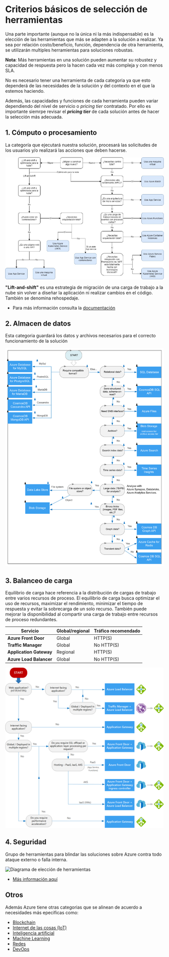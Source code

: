 # Criterios básicos de selección de herramientas

Una parte importante (aunque no la única ni la más indispensable) es la elección de las herramientas que más se adapten a la solución a realizar. Ya sea por relación costo/beneficio, función, dependencia de otra herramienta, se utilizarán multiples herramientas para soluciones robustas.

**Nota**: Más herramientas en una solución pueden aumentar su robustez y capacidad de respuesta pero la hacen cada vez más compleja y con menos SLA.

No es necesario tener una herramienta de cada categoria ya que esto dependerá de las necesidades de la solución y del contexto en el que la estemos haciendo.

Además, las capacidades y funciones de cada herramienta pueden variar dependiendo del nivel de servicio o *pricing tier* contratado. Por ello es importante siemrpe revisar el ***pricing tier*** de cada solución antes de hacer la selección más adecuada.



## 1. Cómputo o procesamiento

La categoría que ejecutará nuestra solución, procesará las solicitudes de los usuarios y/o realizará las acciones que deben hacerse.

![Diagrama de compute](/res/images/diagrama-select-compute.jpg)

**"Lift-and-shift"** es una estrategia de migración de una carga de trabajo a la nube sin volver a diseñar la aplicación ni realizar cambios en el código. También se denomina rehospedaje.

- Para más información consulta la [documentación](https://docs.microsoft.com/es-mx/azure/architecture/guide/technology-choices/compute-decision-tree)

## 2. Almacen de datos

Esta categoria guardará los datos y archivos necesarios para el correcto funcionamiento de la solución

![Desición data](/res/images/data-store-decision-tree.png)

## 3. Balanceo de carga

Equilibrio de carga hace referencia a la distribución de cargas de trabajo entre varios recursos de proceso. El equilibrio de carga busca optimizar el uso de recursos, maximizar el rendimiento, minimizar el tiempo de respuesta y evitar la sobrecarga de un solo recurso. También puede mejorar la disponibilidad al compartir una carga de trabajo entre recursos de proceso redundantes.

Servicio |	Global/regional	| Tráfico recomendado
--------- | ----------- | ----------------------------
**Azure Front Door** |	Global |	HTTP(S)
**Traffic Manager** |	Global |	No HTTP(S)
**Application Gateway**|	Regional |	HTTP(S)
**Azure Load Balancer** |	Global |	No HTTP(S)

![Balanceo de carga](/res/images/load-balancing-decision-tree.png)

## 4. Seguridad

Grupo de herramientas para blindar las soluciones sobre Azure contra todo ataque externo o falla interna.

![Diagrama de elección de herramientas](/res/images/diagrama_seguridad.jpg)

- [Más información aquí](/res/comparativa_azureAD.md)

## Otros

Además Azure tiene otras categorias que se alinean de acuerdo a necesidades más epecificas como:

- [Blockchain](https://docs.microsoft.com/es-es/azure/blockchain/)
- [Internet de las cosas (IoT)](https://docs.microsoft.com/es-es/azure/iot-fundamentals/)
- [Inteligencia artificial](https://docs.microsoft.com/es-es/azure/cognitive-services/)
- [Machine Learning](https://docs.microsoft.com/es-es/azure/machine-learning/)
- [Redes](https://docs.microsoft.com/es-es/azure/networking/)
- [DevOps](https://docs.microsoft.com/es-es/azure/devops-project/)




